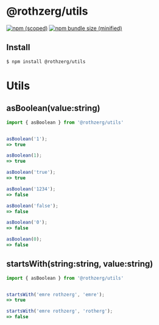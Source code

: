 # @rothzerg/utils

[![npm (scoped)](https://img.shields.io/npm/v/@rothzerg/utils.svg)](https://www.npmjs.com/package/@rothzerg/utils)
[![npm bundle size (minified)](https://img.shields.io/bundlephobia/min/@rothzerg/utils.svg)](https://www.npmjs.com/package/@rothzerg/utils)

## Install

```
$ npm install @rothzerg/utils
```

# Utils

## asBoolean(value:string)

```typescript
import { asBoolean } from '@rothzerg/utils'
```

```typescript

asBoolean('1');
=> true

asBoolean(1);
=> true

asBoolean('true');
=> true

asBoolean('1234');
=> false

asBoolean('false');
=> false

asBoolean('0');
=> false

asBoolean(0);
=> false
```

## startsWith(string:string, value:string)

```typescript
import { asBoolean } from '@rothzerg/utils'
```

```typescript

startsWith('emre rothzerg', 'emre');
=> true

startsWith('emre rothzerg', 'rotherg');
=> false

```
